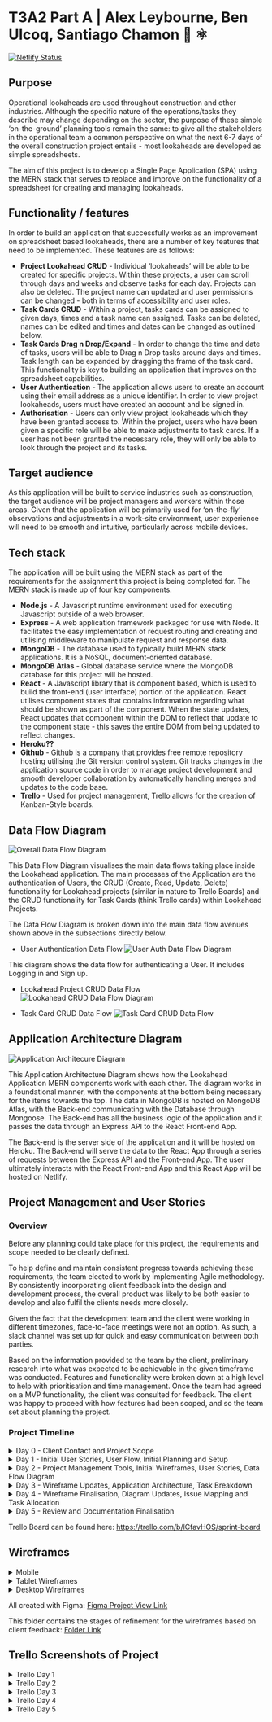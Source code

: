 ﻿# T3A2 Part A | Alex Leybourne, Ben Ulcoq, Santiago Chamon :sweet_potato: ⚛️

[![Netlify Status](https://api.netlify.com/api/v1/badges/1f4244b9-9651-47ce-997d-365175476ab1/deploy-status)](https://app.netlify.com/sites/lookahead/deploys)

## Purpose
Operational lookaheads are used throughout construction and other industries. Although the specific nature of the operations/tasks they describe may change depending on the sector, the purpose of these simple ‘on-the-ground’ planning tools remain the same: to give all the stakeholders in the operational team a common perspective on what the next 6-7 days of the overall construction project entails - most lookaheads are developed as simple spreadsheets.

The aim of this project is to develop a Single Page Application (SPA) using the MERN stack that serves to replace and improve on the functionality of a spreadsheet for creating and managing lookaheads.


## Functionality / features
In order to build an application that successfully works as an improvement on spreadsheet based lookaheads, there are a number of key features that need to be implemented.  These features are as follows:
* **Project Lookahead CRUD** - Individual ‘lookaheads’ will be able to be created for specific projects. Within these projects, a user can scroll through days and weeks and observe tasks for each day. Projects can also be deleted. The project name can updated and user permissions can be changed - both in terms of accessibility and user roles.
* **Task Cards CRUD** - Within a project, tasks cards can be assigned to given days, times and a task name can assigned. Tasks can be deleted, names can be edited and times and dates can be changed as outlined below.
* **Task Cards Drag n Drop/Expand** - In order to change the time and date of tasks, users will be able to Drag n Drop tasks around days and times. Task length can be expanded by dragging the frame of the task card. This functionality is key to building an application that improves on the spreadsheet capabilities.
* **User Authentication** - The application allows users to create an account using their email address as a unique identifier. In order to view project lookaheads, users must have created an account and be signed in.
* **Authorisation** - Users can only view project lookaheads which they have been granted access to. Within the project, users who have been given a specific role will be able to make adjustments to task cards. If a user has not been granted the necessary role, they will only be able to look through the project and its tasks.


## Target audience
As this application will be built to service industries such as construction, the target audience will be project managers and workers within those areas. Given that the application will be primarily used for ‘on-the-fly’ observations and adjustments in a work-site environment, user experience will need to be smooth and intuitive, particularly across mobile devices.


## Tech stack
The application will be built using the MERN stack as part of the requirements for the assignment this project is being completed for.
The MERN stack is made up of four key components.
* **Node.js** - A Javascript runtime environment used for executing Javascript outside of a web browser.
* **Express** - A web application framework packaged for use with Node. It facilitates the easy implementation of request routing and creating and utilising middleware to manipulate request and response data.
* **MongoDB** - The database used to typically build MERN stack applications. It is a NoSQL, document-oriented database.
* **MongoDB Atlas** - Global database service where the MongoDB database for this project will be hosted.
* **React** -  A Javascript library that is component based, which is used to build the front-end (user interface) portion of the application. React utilises component states that contains information regarding what should be shown as part of the component. When the state updates, React updates that component within the DOM to reflect that update to the component state - this saves the entire DOM from being updated to reflect changes.
* **Heroku??**
* **Github** -  [Github](https://github.com/)  is a company that provides free remote repository hosting utilising the Git version control system.
Git tracks changes in the application source code in order to manage project development and smooth developer collaboration by automatically handling merges and updates to the code base.
* **Trello** - Used for project management, Trello allows for the creation of Kanban-Style boards.

## Data Flow Diagram
![Overall Data Flow Diagram](docs/lookahead_data_flow_diagram.png)

This Data Flow Diagram visualises the main data flows taking place inside the Lookahead application. The main processes of the Application are the authentication of Users, the CRUD (Create, Read, Update, Delete) functionality for Lookahead projects (similar in nature to Trello Boards) and the CRUD functionality for Task Cards (think Trello cards) within Lookahead Projects.

The Data Flow Diagram is broken down into the main data flow avenues shown above in the subsections directly below.

- User Authentication Data Flow
![User Auth Data Flow Diagram](docs/user_authentication_data_flow_diagram.png)

This diagram shows the data flow for authenticating a User. It includes Logging in and Sign up.

- Lookahead Project CRUD Data Flow
![Lookahead CRUD Data Flow Diagram](docs/lookahead_project_data_flow_diagram.png)

- Task Card CRUD Data Flow
![Task Card CRUD Data Flow](docs/task_card_data_flow_diagram.png)

## Application Architecture Diagram
![Application Architecure Diagram](docs/app_architecture_diagram.png)

This Application Architecture Diagram shows how the Lookahead Application MERN components work with each other. The diagram works in a foundational manner, with the components at the bottom being necessary for the items towards the top. The data in MongoDB is hosted on MongoDB Atlas, with the Back-end communicating with the Database through Mongoose. The Back-end has all the business logic of the application and it passes the data through an Express API to the React Front-end App.

The Back-end is the server side of the application and it will be hosted on Heroku. The Back-end will serve the data to the React App through a series of requests between the Express API and the Front-end App. The user ultimately interacts with the React Front-end App and this React App will be hosted on Netlify.


## Project Management and User Stories

### Overview
Before any planning could take place for this project, the requirements and scope needed to be clearly defined.

To help define and maintain consistent progress towards achieving these requirements, the team elected to work by implementing Agile methodology.
By consistently incorporating client feedback into the design and development process, the overall product was likely to be both easier to develop and also fulfil the clients needs more closely.

Given the fact that the development team and the client were working in different timezones, face-to-face meetings were not an option. As such, a slack channel was set up for quick and easy communication between both parties.

Based on the information provided to the team by the client, preliminary research into what was expected to be achievable in the given timeframe was conducted. Features and functionality were broken down at a high level to help with prioritisation and time management. Once the team had agreed on a MVP functionality, the client was consulted for feedback. The client was happy to proceed with how features had been scoped, and so the team set about planning the project.


### Project Timeline

<details>

  <summary>Day 0 - Client Contact and Project Scope</summary>
As outlined above, prior to commencement of the project, requirements needed to be defined and features scoped. Once everything was agreed upon, the team set out to plan the project.

Trello was elected as the primary tool for planning the project due to the ability to implement Kanban style boards with significant customisation available. The ability for Trello to connect with Github was also a large factor in choosing the program.

</details>

<details>

  <summary>Day 1 - Initial User Stories, User Flow, Initial Planning and Setup</summary>


With the foundational planning and communication tools in place, the team started by breaking the project features into User Stories using Trello (See Trello Day 1 screenshot). Based on these User Stories, the initial concept for User flow and interface structure was discussed and planned.  The Part A Assignment (documentation) requirements were delegated according to team member strengths and work began across all aspects of the project. The Part A requirements were split across the team as follows:

##### Ben
* R1 - Project Overview
* R4 - User Stories
* R6 - Trello Screenshots

##### Santiago
* R2 - Dataflow Diagram
* R3 - Application Architecture Diagram

##### Alex
* R5 - Wireframes

With all the tasks delegated and initial User Stories completed, they were sent to the client for review.

</details>

<details>

  <summary>Day 2 - Project Management Tools, Initial Wireframes, User Stories, Data Flow Diagram</summary>


With the project now underway, the team continued working on the tasks they had been assigned. The client had reviewed the initial User Stories overnight and was happy with what had been completed.

Initial research was conducted into libraries and tools that could be used during development.

**Team Progress:**

Alex commenced Mobile-First wireframe design in accordance with the user flow that had been established. Once completed, these were sent to the client for review.

Santiago finalised the initial draft of the Data Flow Diagram and sent it to the client for review.

Ben set up a new Trello board for organising the project into Sprints in preparation for setting up a project timeline and formalised task delegation for Part A.

</details>

<details>

  <summary>Day 3 - Wireframe Updates, Application Architecture, Task Breakdown</summary>


Having review the Data Flow Diagram and Wireframe designs, the client gave the team some feedback with regards to User flow which required refinement. The team discussed the feedback and agreed with all points that had been made so set about implementing improvements.

**Team Progress**

In accordance with the feedback provided, Alex refined the Mobile Wireframes and started designing for Tablet.

Santiago commenced work on the Application Architecture Diagram and adjusted the Data flow diagram.

Ben refined the initial User Stories by breaking them down into tasks that were more specific in order to delegate more effectively and allow the team to manage the project at a granular level.

</details>

<details>

  <summary>Day 4 - Wireframe Finalisation, Diagram Updates,  Issue Mapping and Task Allocation
</summary>

The team continued working on the assigned tasks.

**Team Progress**

Alex finalised the wireframes for all screen sizes and sent the final design to the client for review.

After review with the team and Coder Academy Educators, Santiago refined both the Data Flow diagram and Application Architecture Diagram to fit with standard diagram conventions.

Ben finalised breaking down User stories and planning sprints. Github Repository issues were created for all key features of the application. Github was connected to the Trello board and User Stories/Tasks were mapped to the relevant Github Issues. Task timeframes, delegation and prioritisation was assigned in preparation for the new Sprint which would be commencing at the beginning of the next week.

</details>

<details>

  <summary>Day 5 - Review and Documentation Finalisation</summary>

The team conducted a final review of all aspects of the documentation that each team member had completed and finalised each component as a group.

</details>

Trello Board can be found here: https://trello.com/b/lCfavHOS/sprint-board

## Wireframes

<details>
  <summary>Mobile</summary>

  ![Mobile Wireframes](https://github.com/llausa/lookahead/blob/master/docs/Wireframes/Version%203/Mobile%20Wireframes.png?raw=true)

</details>

<details>
  <summary>Tablet Wireframes</summary>

  ![Tablet Wireframes](https://github.com/llausa/lookahead/blob/master/docs/Wireframes/Version%203/Tablet%20Wireframes.png?raw=true)

</details>

<details>
  <summary>Desktop Wireframes</summary>

  ![Desktop Wireframes](https://github.com/llausa/lookahead/blob/master/docs/Wireframes/Version%203/Desktop%20Wireframes.png?raw=true)

</details>

All created with Figma:
[Figma Project View Link](https://www.figma.com/file/XjnDBsczGMZrKEuaDKpse7/Lookahead?node-id=0%3A1)

This folder contains the stages of refinement for the wireframes based on client feedback:
[Folder Link](https://github.com/llausa/lookahead/tree/master/docs/Wireframes)

## Trello Screenshots of Project
<details>
  <summary>Trello Day 1</summary>

  ![Trello Board Day 1](./docs/trello_history/trello-day1.png?raw=true)

</details>
<details>
  <summary>Trello Day 2</summary>

  ![Trello Board Day 2](./docs/trello_history/trello-day2.png?raw=true)

</details>
<details>
  <summary>Trello Day 3</summary>

  ![Trello Board Day 3](./docs/trello_history/trello-day3.png?raw=true)

</details>
<details>
  <summary>Trello Day 4</summary>

  ![Trello Board Day 4](./docs/trello_history/trello-day4.png?raw=true)

</details>
<details>
  <summary>Trello Day 5</summary>

  ![Trello Board Day 5](./docs/trello_history/trello-day5.png?raw=true)

</details>
